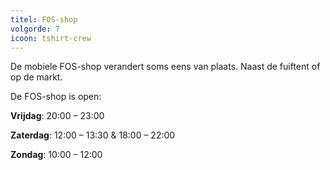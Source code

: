 ```yaml
---
titel: FOS-shop
volgorde: 7
icoon: tshirt-crew
---
```


De mobiele FOS-shop verandert soms eens van plaats. Naast de fuiftent of op de markt.

De FOS-shop is open:  

**Vrijdag**: 20:00 – 23:00

**Zaterdag**: 12:00 – 13:30 & 18:00 – 22:00

**Zondag**:  10:00 – 12:00
